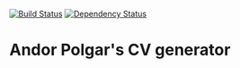 [![Build Status][travis-svg]][travis-url]
[![Dependency Status][david-deps-svg]][david-deps-url]

# Andor Polgar's CV generator

[travis-svg]: https://travis-ci.org/andormade/andor-cv.svg?branch=master
[travis-url]: https://travis-ci.org/andormade/andor-cv
[david-deps-svg]: https://david-dm.org/andormade/andor-cv
[david-deps-url]: https://david-dm.org/andormade/andor-cv
